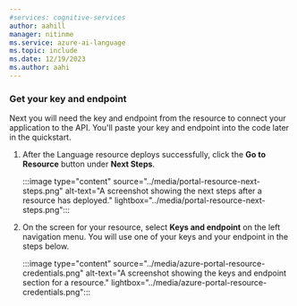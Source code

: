 ```yaml
---
#services: cognitive-services
author: aahill
manager: nitinme
ms.service: azure-ai-language
ms.topic: include
ms.date: 12/19/2023
ms.author: aahi
---
```


### Get your key and endpoint

Next you will need the key and endpoint from the resource to connect your application to the API. You'll paste your key and endpoint into the code later in the quickstart.

1. After the Language resource deploys successfully, click the **Go to Resource** button under **Next Steps**.

    :::image type="content" source="../media/portal-resource-next-steps.png" alt-text="A screenshot showing the next steps after a resource has deployed." lightbox="../media/portal-resource-next-steps.png":::

1. On the screen for your resource, select **Keys and endpoint** on the left navigation menu. You will use one of your keys and your endpoint in the steps below. 

    :::image type="content" source="../media/azure-portal-resource-credentials.png" alt-text="A screenshot showing the keys and endpoint section for a resource." lightbox="../media/azure-portal-resource-credentials.png":::
